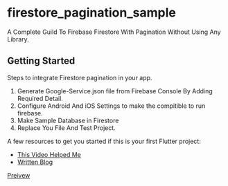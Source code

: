 # firestore_pagination_sample

A Complete Guild To Firebase Firestore With Pagination Without Using Any Library.

## Getting Started

Steps to integrate Firestore pagination in your app.

1. Generate Google-Service.json file from Firebase Console By Adding Required Detail.
2. Configure Android And iOS Settings to make the compitible to run firebase.
3. Make Sample Database in Firestore
4. Replace You File And Test Project.

A few resources to get you started if this is your first Flutter project:

- [This Video Helped Me](https://www.youtube.com/watch?v=coR4Y-DkrLc)
- [Written Blog](https://morioh.com/p/5f0c0714bc09)

[Preivew](https://user-images.githubusercontent.com/6572475/215545728-089f8d16-41c7-4d30-ad29-2afbccc77be6.webm)
